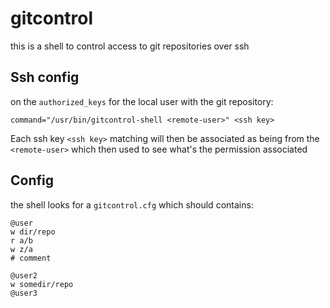 # gitcontrol

this is a shell to control access to git repositories over ssh

## Ssh config

on the `authorized_keys` for the local user with the git repository:

```
command="/usr/bin/gitcontrol-shell <remote-user>" <ssh key>
```

Each ssh key `<ssh key>` matching will then be associated as being from the
`<remote-user>` which then used to see what's the permission associated

## Config

the shell looks for a `gitcontrol.cfg` which should contains:

```
@user
w dir/repo
r a/b
w z/a
# comment

@user2
w somedir/repo
@user3

```
